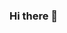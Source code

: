 ### Hi there 👋

<!--
**Cyberkingcr7/Cyberkingcr7** is a ✨ _special_ ✨ repository because its `README.md` (this file) appears on your GitHub profile.

Here are some ideas to get you started:

- 🔭 I’m currently working on botto kaoi
- 🌱 I’m currently learning more about typescript
- 👯 I’m looking to collaborate on WhatsApp bots





-->
